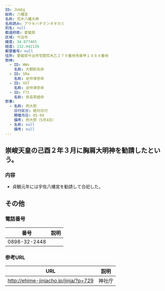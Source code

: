 ```yaml
---
ID: JUmEg
総称: 八幡宮
名称: 荒木八幡大神
名称読み: アラキハチマンオオカミ
別名: null
都道府県: 愛媛県
区域: 今治市
緯度: 34.077465
経度: 132.942139
郵便番号: null
住所: 愛媛県今治市宅間荒木乙２７９番地寺奥甲１４８４番地
祭神:
  - ID: WWv
    名称: 大鞆和気命
  - ID: SMa
    名称: 足仲津彦命
  - ID: VGT
    名称: 足仲津彦命
  - ID: f7t
    名称: 息長帯姫命
祭事:
  - 名称: 例大祭
    日付区分: 絶対日付
    開催月日: 05-04
    備考: 例大祭（5月4日）
  - 名称: null
    備考: null
---
```


## 崇峻天皇の己酉２年３月に胸肩大明神を勧請したという。

### 内容

- 貞観元年には宇佐八幡宮を勧請して合祀した。

## その他

### 電話番号

| 番号         | 説明 |
| ------------ | ---- |
| 0898-32-2448 |      |

### 参考URL

| URL                                   | 説明   |
| ------------------------------------- | ------ |
| http://ehime-jinjacho.jp/jinja/?p=729 | 神社庁 |
